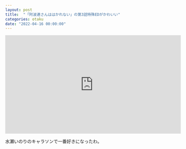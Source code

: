 ```yaml
---
layout: post
title:  "「阿波連さんははかれない」の第3話特殊EDがかわいい"
categories: otaku
date: "2022-04-16 00:00:00"
---
```


<div class="google">
<iframe width="560" height="315" src="https://www.youtube.com/embed/vnO2R66BaYo" title="YouTube video player" frameborder="0" allow="accelerometer; autoplay; clipboard-write; encrypted-media; gyroscope; picture-in-picture" allowfullscreen></iframe>
</div>

水瀬いのりのキャラソンで一番好きになったわ。
